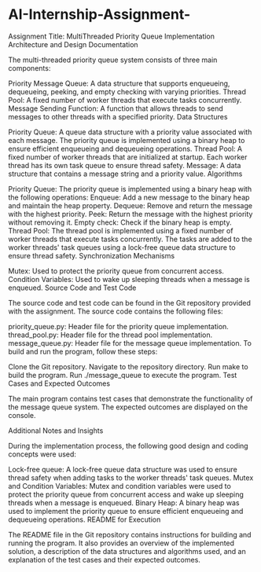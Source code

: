 # AI-Internship-Assignment-
Assignment Title: MultiThreaded Priority Queue Implementation Architecture and Design Documentation

The multi-threaded priority queue system consists of three main components:

Priority Message Queue: A data structure that supports enqueueing, dequeueing, peeking, and empty checking with varying priorities.
Thread Pool: A fixed number of worker threads that execute tasks concurrently.
Message Sending Function: A function that allows threads to send messages to other threads with a specified priority.
Data Structures

Priority Queue: A queue data structure with a priority value associated with each message. The priority queue is implemented using a binary heap to ensure efficient enqueueing and dequeueing operations.
Thread Pool: A fixed number of worker threads that are initialized at startup. Each worker thread has its own task queue to ensure thread safety.
Message: A data structure that contains a message string and a priority value.
Algorithms

Priority Queue: The priority queue is implemented using a binary heap with the following operations:
Enqueue: Add a new message to the binary heap and maintain the heap property.
Dequeue: Remove and return the message with the highest priority.
Peek: Return the message with the highest priority without removing it.
Empty check: Check if the binary heap is empty.
Thread Pool: The thread pool is implemented using a fixed number of worker threads that execute tasks concurrently. The tasks are added to the worker threads' task queues using a lock-free queue data structure to ensure thread safety.
Synchronization Mechanisms

Mutex: Used to protect the priority queue from concurrent access.
Condition Variables: Used to wake up sleeping threads when a message is enqueued.
Source Code and Test Code

The source code and test code can be found in the Git repository provided with the assignment. The source code contains the following files:

priority_queue.py: Header file for the priority queue implementation.
thread_pool.py: Header file for the thread pool implementation.
message_queue.py: Header file for the message queue implementation.
To build and run the program, follow these steps:

Clone the Git repository.
Navigate to the repository directory.
Run make to build the program.
Run ./message_queue to execute the program.
Test Cases and Expected Outcomes

The main program contains test cases that demonstrate the functionality of the message queue system. The expected outcomes are displayed on the console.

Additional Notes and Insights

During the implementation process, the following good design and coding concepts were used:

Lock-free queue: A lock-free queue data structure was used to ensure thread safety when adding tasks to the worker threads' task queues.
Mutex and Condition Variables: Mutex and condition variables were used to protect the priority queue from concurrent access and wake up sleeping threads when a message is enqueued.
Binary Heap: A binary heap was used to implement the priority queue to ensure efficient enqueueing and dequeueing operations.
README for Execution

The README file in the Git repository contains instructions for building and running the program. It also provides an overview of the implemented solution, a description of the data structures and algorithms used, and an explanation of the test cases and their expected outcomes.
